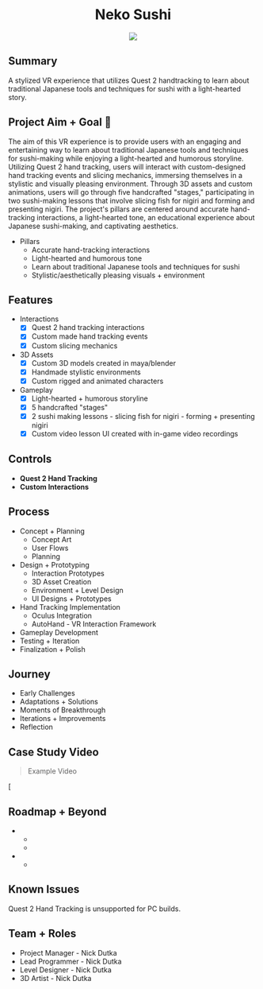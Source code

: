 <h1 align="center">Neko Sushi</h1>

<p align="center">
  <img src="https://github.com/NickDutka/NekoSushi_URP/assets/104876986/2e02486b-8733-45a8-aff2-d225d003c7ed">
<p align="center">

## Summary
A stylized VR experience that utilizes Quest 2 handtracking to learn about traditional Japanese tools and techniques for sushi with a light-hearted story.

## Project Aim + Goal 🎯
The aim of this VR experience is to provide users with an engaging and entertaining way to learn about traditional Japanese tools and techniques for sushi-making while enjoying a light-hearted and humorous storyline. Utilizing Quest 2 hand tracking, users will interact with custom-designed hand tracking events and slicing mechanics, immersing themselves in a stylistic and visually pleasing environment. Through 3D assets and custom animations, users will go through five handcrafted "stages," participating in two sushi-making lessons that involve slicing fish for nigiri and forming and presenting nigiri. The project's pillars are centered around accurate hand-tracking interactions, a light-hearted tone, an educational experience about Japanese sushi-making, and captivating aesthetics.

* Pillars
  - Accurate hand-tracking interactions
  - Light-hearted and humorous tone
  - Learn about traditional Japanese tools and techniques for sushi 
  - Stylistic/aesthetically pleasing visuals + environment
    
## Features
* Interactions
    - [x] Quest 2 hand tracking interactions
    - [x] Custom made hand tracking events 
    - [x] Custom slicing mechanics   
* 3D Assets
    - [x] Custom 3D models created in maya/blender         
    - [x] Handmade stylistic environments     
    - [x] Custom rigged and animated characters  
* Gameplay 
    - [x] Light-hearted + humorous storyline
    - [x] 5 handcrafted "stages"               
    - [x] 2 sushi making lessons - slicing fish for nigiri - forming + presenting nigiri
    - [x] Custom video lesson UI created with in-game video recordings
    
## Controls
* **Quest 2 Hand Tracking**
* **Custom Interactions**

## Process 

* Concept + Planning
  - Concept Art
  - User Flows
  - Planning
* Design + Prototyping
  - Interaction Prototypes
  - 3D Asset Creation
  - Environment + Level Design
  - UI Designs + Prototypes
* Hand Tracking Implementation
  - Oculus Integration
  - AutoHand - VR Interaction Framework
* Gameplay Development
* Testing + Iteration
* Finalization + Polish

## Journey

* Early Challenges
* Adaptations + Solutions
* Moments of Breakthrough
* Iterations + Improvements
* Reflection

## Case Study Video 
> Example Video

[![]()
## Roadmap + Beyond

* 
    - 
    - 
          
* 
    - 
    
## Known Issues
Quest 2 Hand Tracking is unsupported for PC builds.

## Team + Roles
  - Project Manager - Nick Dutka
  - Lead Programmer - Nick Dutka
  - Level Designer - Nick Dutka
  - 3D Artist - Nick Dutka
